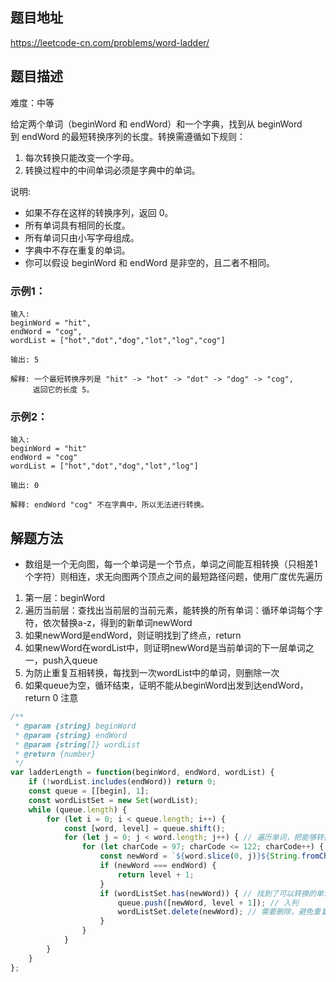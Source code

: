## 题目地址

https://leetcode-cn.com/problems/word-ladder/

## 题目描述

难度：中等

给定两个单词（beginWord 和 endWord）和一个字典，找到从 beginWord 到 endWord 的最短转换序列的长度。转换需遵循如下规则：

1. 每次转换只能改变一个字母。
2. 转换过程中的中间单词必须是字典中的单词。

说明:
- 如果不存在这样的转换序列，返回 0。
- 所有单词具有相同的长度。
- 所有单词只由小写字母组成。
- 字典中不存在重复的单词。
- 你可以假设 beginWord 和 endWord 是非空的，且二者不相同。

### 示例1：

```
输入:
beginWord = "hit",
endWord = "cog",
wordList = ["hot","dot","dog","lot","log","cog"]

输出: 5

解释: 一个最短转换序列是 "hit" -> "hot" -> "dot" -> "dog" -> "cog",
     返回它的长度 5。
```

### 示例2：

```
输入:
beginWord = "hit"
endWord = "cog"
wordList = ["hot","dot","dog","lot","log"]

输出: 0

解释: endWord "cog" 不在字典中，所以无法进行转换。
```

## 解题方法

- 数组是一个无向图，每一个单词是一个节点，单词之间能互相转换（只相差1个字符）则相连，求无向图两个顶点之间的最短路径问题，使用广度优先遍历
1. 第一层：beginWord
2. 遍历当前层：查找出当前层的当前元素，能转换的所有单词：循环单词每个字符，依次替换a-z，得到的新单词newWord
3. 如果newWord是endWord，则证明找到了终点，return
4. 如果newWord在wordList中，则证明newWord是当前单词的下一层单词之一，push入queue
5. 为防止重复互相转换，每找到一次wordList中的单词，则删除一次
6. 如果queue为空，循环结束，证明不能从beginWord出发到达endWord，return 0
注意

```js
/**
 * @param {string} beginWord
 * @param {string} endWord
 * @param {string[]} wordList
 * @return {number}
 */
var ladderLength = function(beginWord, endWord, wordList) {
    if (!wordList.includes(endWord)) return 0;
    const queue = [[begin], 1];
    const wordListSet = new Set(wordList);
    while (queue.length) {
        for (let i = 0; i < queue.length; i++) {
            const [word, level] = queue.shift();
            for (let j = 0; j < word.length; j++) { // 遍历单词，把能够转换的加入选择
                for (let charCode = 97; charCode <= 122; charCode++) { 
                    const newWord = `${word.slice(0, j)}${String.fromCharCode(charCode)}${word.slice(j + 1)}`
                    if (newWord === endWord) {
                        return level + 1;
                    }
                    if (wordListSet.has(newWord)) { // 找到了可以转换的单词
                        queue.push([newWord, level + 1]); // 入列
                        wordListSet.delete(newWord); // 需要删除，避免重复选择
                    }
                }
            }
        }
    }
};
```
